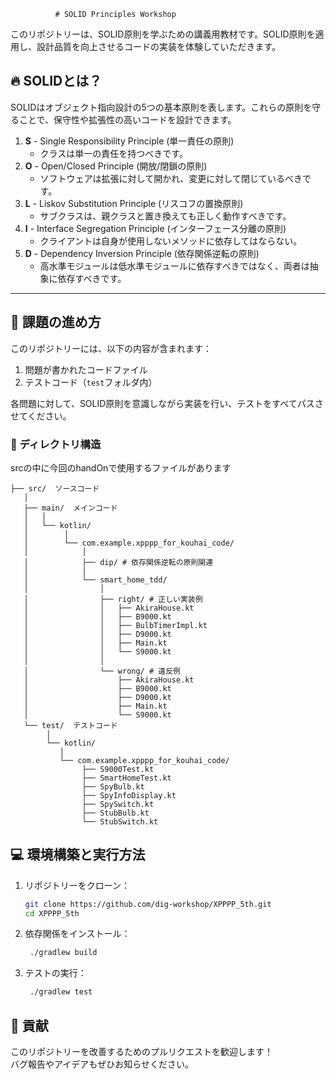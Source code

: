               # SOLID Principles Workshop

このリポジトリーは、SOLID原則を学ぶための講義用教材です。SOLID原則を適用し、設計品質を向上させるコードの実装を体験していただきます。

## 🔥 SOLIDとは？

SOLIDはオブジェクト指向設計の5つの基本原則を表します。これらの原則を守ることで、保守性や拡張性の高いコードを設計できます。

1. **S** - Single Responsibility Principle (単一責任の原則)
    - クラスは単一の責任を持つべきです。
2. **O** - Open/Closed Principle (開放/閉鎖の原則)
    - ソフトウェアは拡張に対して開かれ、変更に対して閉じているべきです。
3. **L** - Liskov Substitution Principle (リスコフの置換原則)
    - サブクラスは、親クラスと置き換えても正しく動作すべきです。
4. **I** - Interface Segregation Principle (インターフェース分離の原則)
    - クライアントは自身が使用しないメソッドに依存してはならない。
5. **D** - Dependency Inversion Principle (依存関係逆転の原則)
    - 高水準モジュールは低水準モジュールに依存すべきではなく、両者は抽象に依存すべきです。

---

## 🚀 課題の進め方

このリポジトリーには、以下の内容が含まれます：
1. 問題が書かれたコードファイル
2. テストコード（`test`フォルダ内）

各問題に対して、SOLID原則を意識しながら実装を行い、テストをすべてパスさせてください。

### 📂 ディレクトリ構造
srcの中に今回のhandOnで使用するファイルがあります
```
├── src/  ソースコード 
   │ 
   ├── main/  メインコード 
   │   │ 
   │   └── kotlin/ 
   │        │
   │        └── com.example.xpppp_for_kouhai_code/ 
   │            │
   │            ├── dip/ # 依存関係逆転の原則関連 
   │            │
   │            └── smart_home_tdd/ 
   │                │ 
   │                ├── right/ # 正しい実装例 
   │                │   ├── AkiraHouse.kt 
   │                │   ├── B9000.kt
   │                │   ├── BulbTimerImpl.kt
   │                │   ├── D9000.kt
   │                │   ├── Main.kt
   │                │   └── S9000.kt 
   │                │
   │                └── wrong/ # 違反例 
   │                    ├── AkiraHouse.kt 
   │                    ├── B9000.kt 
   │                    ├── D9000.kt 
   │                    ├── Main.kt 
   │                    └── S9000.kt 
   └── test/  テストコード 
        │
        └── kotlin/ 
           │ 
           └── com.example.xpppp_for_kouhai_code/ 
                ├── S9000Test.kt 
                ├── SmartHomeTest.kt 
                ├── SpyBulb.kt 
                ├── SpyInfoDisplay.kt 
                ├── SpySwitch.kt 
                ├── StubBulb.kt
                └── StubSwitch.kt 
```

## 💻 環境構築と実行方法

1. リポジトリーをクローン：
   ```bash
   git clone https://github.com/dig-workshop/XPPPP_5th.git
   cd XPPPP_5th

2. 依存関係をインストール：
   ```bash
    ./gradlew build

3. テストの実行：
   ```bash
    ./gradlew test

## 🙌 貢献

このリポジトリーを改善するためのプルリクエストを歓迎します！  
バグ報告やアイデアもぜひお知らせください。